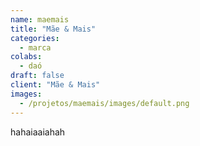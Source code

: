 ```yaml
---
name: maemais
title: "Mãe & Mais"
categories:
  - marca
colabs:
  - daó
draft: false
client: "Mãe & Mais"
images:
  - /projetos/maemais/images/default.png
---
```


hahaiaaiahah
